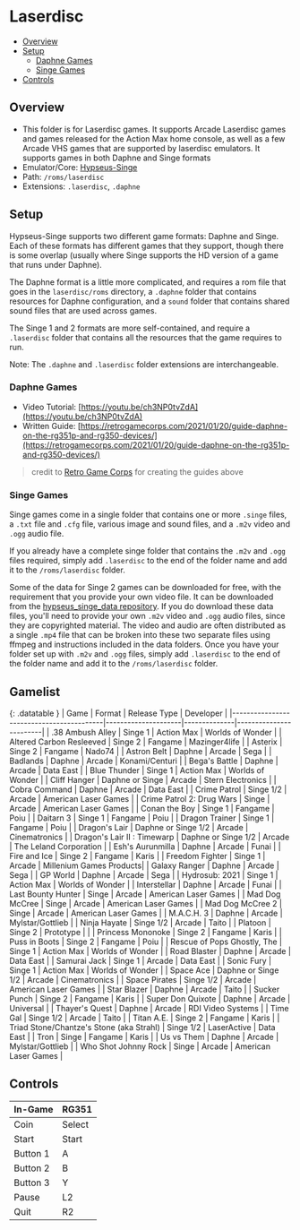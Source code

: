 # Laserdisc

- [Overview](#overview)
- [Setup](#setup)
  * [Daphne Games](#daphne-games)
  * [Singe Games](#singe-games)
- [Controls](#controls)

## Overview

- This folder is for Laserdisc games. It supports Arcade Laserdisc games and games released for the Action Max home console, as well as a few Arcade VHS games that are supported by laserdisc emulators. It supports games in both Daphne and Singe formats
- Emulator/Core: [Hypseus-Singe](https://github.com/DirtBagXon/hypseus-singe)
- Path: `/roms/laserdisc`
- Extensions: `.laserdisc`, `.daphne`

## Setup

Hypseus-Singe supports two different game formats: Daphne and Singe. Each of these formats has different games that they support, though there is some overlap (usually where Singe supports the HD version of a game that runs under Daphne).

The Daphne format is a little more complicated, and requires a rom file that goes in the `laserdisc/roms` directory, a `.daphne` folder that contains resources for Daphne configuration, and a `sound` folder that contains shared sound files that are used across games.

The Singe 1 and 2 formats are more self-contained, and require a `.laserdisc` folder that contains all the resources that the game requires to run.

Note: The `.daphne` and `.laserdisc` folder extensions are interchangeable.

### Daphne Games

- Video Tutorial: [https://youtu.be/ch3NP0tvZdA](https://youtu.be/ch3NP0tvZdA)
- Written Guide: [https://retrogamecorps.com/2021/01/20/guide-daphne-on-the-rg351p-and-rg350-devices/](https://retrogamecorps.com/2021/01/20/guide-daphne-on-the-rg351p-and-rg350-devices/)
> credit to [Retro Game Corps](https://www.youtube.com/channel/UCoZQiN0o7f36H7PaW4fVhFw) for creating the guides above

### Singe Games

Singe games come in a single folder that contains one or more `.singe` files, a `.txt` file and `.cfg` file, various image and sound files, and a `.m2v` video and `.ogg` audio file.

If you already have a complete singe folder that contains the `.m2v` and `.ogg` files required, simply add `.laserdisc` to the end of the folder name and add it to the `/roms/laserdisc` folder.

Some of the data for Singe 2 games can be downloaded for free, with the requirement that you provide your own video file. It can be downloaded from the [hypseus_singe_data repository](https://github.com/DirtBagXon/hypseus_singe_data/releases/). If you do download these data files, you'll need to provide your own `.m2v` video and `.ogg` audio files, since they are copyrighted material. The video and audio are often distributed as a single `.mp4` file that can be broken into these two separate files using ffmpeg and instructions included in the data folders. Once you have your folder set up with `.m2v` and `.ogg` files, simply add `.laserdisc` to the end of the folder name and add it to the `/roms/laserdisc` folder.

## Gamelist

{: .datatable }
| Game                                     | Format              | Release Type | Developer              |
|------------------------------------------|---------------------|--------------|------------------------|
| .38 Ambush Alley                         | Singe 1             | Action Max   | Worlds of Wonder       |
| Altered Carbon Resleeved                 | Singe 2             | Fangame      | Mazinger4life          |
| Asterix                                  | Singe 2             | Fangame      | Nado74                 |
| Astron Belt                              | Daphne              | Arcade       | Sega                   |
| Badlands                                 | Daphne              | Arcade       | Konami/Centuri         |
| Bega's Battle                            | Daphne              | Arcade       | Data East              |
| Blue Thunder                             | Singe 1             | Action Max   | Worlds of Wonder       |
| Cliff Hanger                             | Daphne or Singe     | Arcade       | Stern Electronics      |
| Cobra Command                            | Daphne              | Arcade       | Data East              |
| Crime Patrol                             | Singe 1/2           | Arcade       | American Laser Games   |
| Crime Patrol 2: Drug Wars                | Singe               | Arcade       | American Laser Games   |
| Conan the Boy                            | Singe 1             | Fangame      | Poiu                   |
| Daitarn 3                                | Singe 1             | Fangame      | Poiu                   |
| Dragon Trainer                           | Singe 1             | Fangame      | Poiu                   |
| Dragon's Lair                            | Daphne or Singe 1/2 | Arcade       | Cinematronics          |
| Dragon's Lair II : Timewarp              | Daphne or Singe 1/2 | Arcade       | The Leland Corporation |
| Esh's Aurunmilla                         | Daphne              | Arcade       | Funai                  |
| Fire and Ice                             | Singe 2             | Fangame      | Karis                  |
| Freedom Fighter                          | Singe 1             | Arcade       | Millenium Games Products|
| Galaxy Ranger                            | Daphne              | Arcade       | Sega                   |
| GP World                                 | Daphne              | Arcade       | Sega                   |
| Hydrosub: 2021                           | Singe 1             | Action Max   | Worlds of Wonder       |
| Interstellar                             | Daphne              | Arcade       | Funai                  |
| Last Bounty Hunter                       | Singe               | Arcade       | American Laser Games   |
| Mad Dog McCree                           | Singe               | Arcade       | American Laser Games   |
| Mad Dog McCree 2                         | Singe               | Arcade       | American Laser Games   |
| M.A.C.H. 3                               | Daphne              | Arcade       | Mylstar/Gottlieb       |
| Ninja Hayate                             | Singe 1/2           | Arcade       | Taito                  |
| Platoon                                  | Singe 2             | Prototype    |                        |
| Princess Mononoke                        | Singe 2             | Fangame      | Karis                  |
| Puss in Boots                            | Singe 2             | Fangame      | Poiu                   |
| Rescue of Pops Ghostly, The              | Singe 1             | Action Max   | Worlds of Wonder       |
| Road Blaster                             | Daphne              | Arcade       | Data East              |
| Samurai Jack                             | Singe 1             | Arcade       | Data East              |
| Sonic Fury                               | Singe 1             | Action Max   | Worlds of Wonder       |
| Space Ace                                | Daphne or Singe 1/2 | Arcade       | Cinematronics          |
| Space Pirates                            | Singe 1/2           | Arcade       | American Laser Games   |
| Star Blazer                              | Daphne              | Arcade       | Taito                  |
| Sucker Punch                             | Singe 2             | Fangame      | Karis                  |
| Super Don Quixote                        | Daphne              | Arcade       | Universal              |
| Thayer's Quest                           | Daphne              | Arcade       | RDI Video Systems      |
| Time Gal                                 | Singe 1/2           | Arcade       | Taito                  |
| Titan A.E.                               | Singe 2             | Fangame      | Karis                  |
| Triad Stone/Chantze's Stone (aka Strahl) | Singe 1/2           | LaserActive  | Data East              |
| Tron                                     | Singe               | Fangame      | Karis                  |
| Us vs Them                               | Daphne              | Arcade       | Mylstar/Gottlieb       |
| Who Shot Johnny Rock                     | Singe               | Arcade       | American Laser Games   |

## Controls

|In-Game|RG351|
|-|-|
|Coin|Select|
|Start|Start|
|Button 1|A|
|Button 2|B|
|Button 3|Y|
|Pause|L2|
|Quit|R2|